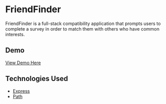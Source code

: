 # FriendFinder
FriendFinder is a full-stack compatibility application that prompts users to complete a survey in
order to match them with others who have common interests.

## Demo
[View Demo Here](https://friendfinder-ett.herokuapp.com/)

## Technologies Used
* [Express](https://www.npmjs.com/package/express)
* [Path](https://www.npmjs.com/package/path)